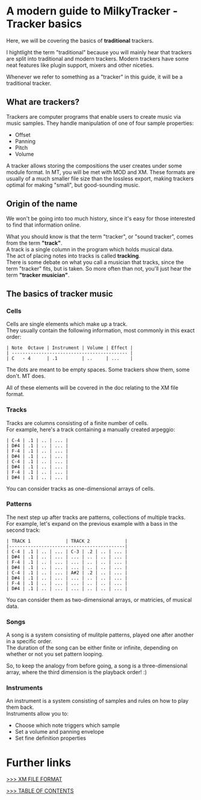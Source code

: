 # A modern guide to MilkyTracker - Tracker basics

Here, we will be covering the basics of **traditional** trackers.

I hightlight the term "traditional" because you will mainly hear that trackers are split into
traditional and modern trackers. Modern trackers have some neat features like plugin support, mixers and other niceties.

Whenever we refer to something as a "tracker" in this guide, it will be a traditional tracker.

## What are trackers?

Trackers are computer programs that enable users to create music via music samples.
They handle manipulation of one of four sample properties:

- Offset
- Panning
- Pitch
- Volume

A tracker allows storing the compositions the user creates under some
module format. In MT, you will be met with MOD and XM.
These formats are usually of a much smaller file size than the lossless export,
making trackers optimal for making "small", but good-sounding music.

## Origin of the name

We won't be going into too much history, since it's easy for those interested to find that information online.

What you should know is that the term "tracker", or "sound tracker", comes from the term **"track"**.<br>
A track is a single column in the program which holds musical data.<br>
The act of placing notes into tracks is called **tracking**.<br>
There is some debate on what you call a musician that tracks, since the term "tracker" fits, but is taken.
So more often than not, you'll just hear the term **"tracker musician"**.

## The basics of tracker music

### Cells

Cells are single elements which make up a track.<br>
They usually contain the following information, most commonly in this exact order:

```
| Note  Octave | Instrument | Volume | Effect |
| ------------------------------------------- |
| C   - 4      | .1         | ..     | ...    |
```

The dots are meant to be empty spaces. Some trackers show them, some don't. MT does.

All of these elements will be covered in the doc relating to the XM file format.

### Tracks

Tracks are columns consisting of a finite number of cells.<br>
For example, here's a track containing a manually created arpeggio:

```
| C-4 | .1 | .. | ... |
| D#4 | .1 | .. | ... |
| F-4 | .1 | .. | ... |
| D#4 | .1 | .. | ... |
| C-4 | .1 | .. | ... |
| D#4 | .1 | .. | ... |
| F-4 | .1 | .. | ... |
| D#4 | .1 | .. | ... |
```

You can consider tracks as one-dimensional arrays of cells.

### Patterns

The next step up after tracks are patterns, collections of multiple tracks.<br>
For example, let's expand on the previous example with a bass in the second track:

```
| TRACK 1             | TRACK 2             |
|-------------------------------------------|
| C-4 | .1 | .. | ... | C-3 | .2 | .. | ... |
| D#4 | .1 | .. | ... | ... | .. | .. | ... |
| F-4 | .1 | .. | ... | ... | .. | .. | ... |
| D#4 | .1 | .. | ... | ... | .. | .. | ... |
| C-4 | .1 | .. | ... | A#2 | .2 | .. | ... |
| D#4 | .1 | .. | ... | ... | .. | .. | ... |
| F-4 | .1 | .. | ... | ... | .. | .. | ... |
| D#4 | .1 | .. | ... | ... | .. | .. | ... |
```

You can consider them as two-dimensional arrays, or matricies, of musical data.

### Songs

A song is a system consisting of mulitple patterns, played one after another in a specific order.<br>
The duration of the song can be either finite or infinite, depending on whether or not you set pattern looping.

So, to keep the analogy from before going, a song is a three-dimensional array, where the third dimension is the playback order! :)

### Instruments

An instrument is a system consisting of samples and rules on how to play them back.<br>
Instruments allow you to:

- Choose which note triggers which sample
- Set a volume and panning envelope
- Set fine definition properties

# Further links

[>>> XM FILE FORMAT](./xm.md)

[>>> TABLE OF CONTENTS](../README.md)<br>
